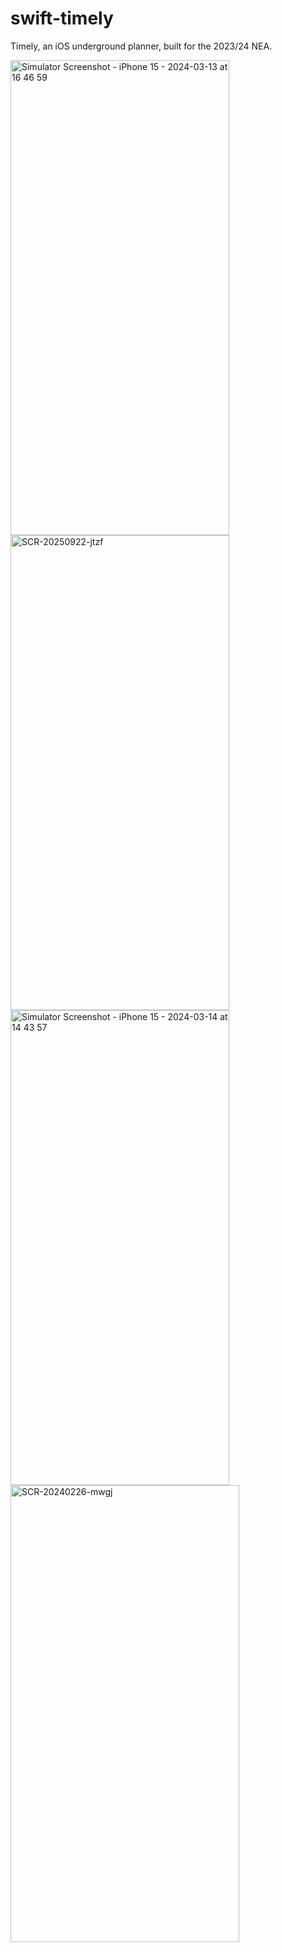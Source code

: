 # swift-timely
 Timely, an iOS underground planner, built for the 2023/24 NEA.

<img width="350" height="760" alt="Simulator Screenshot - iPhone 15 - 2024-03-13 at 16 46 59" src="https://github.com/user-attachments/assets/20e94952-9835-406a-ad05-826fc70d2a5a" />
<img width="350" height="760" alt="SCR-20250922-jtzf" src="https://github.com/user-attachments/assets/19a0ca73-17cc-4797-8a9f-02ee934b8f4c" />
<img width="350" height="760" alt="Simulator Screenshot - iPhone 15 - 2024-03-14 at 14 43 57" src="https://github.com/user-attachments/assets/379df94d-f56e-4ef2-b778-330dac322129" />
<img width="366" height="731" alt="SCR-20240226-mwgj" src="https://github.com/user-attachments/assets/8909afed-de2c-489a-b2b7-d23a19b3a3bc" />
